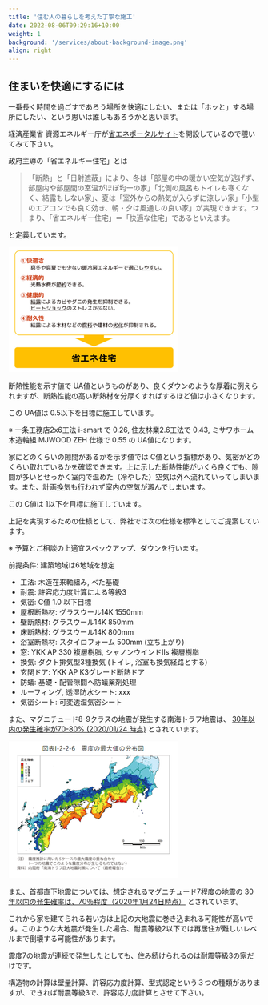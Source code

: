 ```yaml
---
title: '住む人の暮らしを考えた丁寧な施工'
date: 2022-08-06T09:29:16+10:00
weight: 1
background: '/services/about-background-image.png'
align: right
---
```


## 住まいを快適にするには

一番長く時間を過ごすであろう場所を快適にしたい、または「ホッと」する場所にしたい、という思いは誰しもあろうかと思います。

経済産業省 資源エネルギー庁が[省エネポータルサイト](https://www.enecho.meti.go.jp/category/saving_and_new/saving/general/housing/)を開設しているので覗いてみて下さい。

政府主導の「省エネルギー住宅」とは

> 「断熱」と「日射遮蔽」により、冬は「部屋の中の暖かい空気が逃げず、部屋内や部屋間の室温がほぼ均一の家」「北側の風呂もトイレも寒くなく、結露もしない家」、夏は「室外からの熱気が入らずに涼しい家」「小型のエアコンでも良く効き、朝・夕は風通しの良い家」が実現できます。つまり、「省エネルギー住宅」＝「快適な住宅」であるといえます。

と定義しています。

![経済産業省資源エネルギー庁_省エネルギー住宅とは](./enecho.meti.go.jp.01.jpg)

断熱性能を示す値で UA値というものがあり、良くダウンのような厚着に例えられますが、断熱性能の高い断熱材を分厚くすればするほど値は小さくなります。

この UA値は 0.5以下を目標に施工しています。

※ 一条工務店2x6工法 i-smart で 0.26, 住友林業2.6工法で 0.43, ミサワホーム 木造軸組 MJWOOD ZEH 仕様で 0.55 の UA値になります。

家にどのくらいの隙間があるかを示す値では C値という指標があり、気密がどのくらい取れているかを確認できます。上に示した断熱性能がいくら良くても、隙間が多いとせっかく室内で温めた（冷やした）空気は外へ流れていってしまいます。また、計画換気も行われず室内の空気が澱んでしまいます。

この C値は 1以下を目標に施工しています。

上記を実現するための仕様として、弊社では次の仕様を標準としてご提案しています。

※ 予算とご相談の上適宜スペックアップ、ダウンを行います。

前提条件: 建築地域は6地域を想定

- 工法: 木造在来軸組み, べた基礎
- 耐震: 許容応力度計算による等級3
- 気密: C値 1.0 以下目標
- 屋根断熱材: グラスウール14K 1550mm
- 壁断熱材: グラスウール14K 850mm
- 床断熱材: グラスウール14K 800mm
- 浴室断熱材: スタイロフォーム 500mm (立ち上がり)
- 窓: YKK AP 330 複層樹脂, シャノンウインドIIs 複層樹脂
- 換気: ダクト排気型3種換気 (トイレ, 浴室も換気経路とする)
- 玄関ドア: YKK AP K3グレード断熱ドア
- 防蟻: 基礎・配管隙間へ防蟻薬剤処理
- ルーフィング, 透湿防水シート: xxx
- 気密シート: 可変透湿気密シート

また、マグニチュード8-9クラスの地震が発生する南海トラフ地震は、 [30年以内の発生確率が70-80% (2020/01/24 時点)](https://www.mlit.go.jp/hakusyo/mlit/r01/hakusho/r02/html/n1222000.html) とされています。

![図表1-2-2-6 震度の最大値の分布](./nankai-torafu.png)

また、首都直下地震については、想定されるマグニチュード7程度の地震の [30年以内の発生確率は、70％程度（2020年1月24日時点）](https://www.mlit.go.jp/hakusyo/mlit/r01/hakusho/r02/html/n1222000.html) とされています。

これから家を建てられる若い方は上記の大地震に巻き込まれる可能性が高いです。このような大地震が発生した場合、耐震等級2以下では再居住が難しいレベルまで倒壊する可能性があります。

震度7の地震が連続で発生したとしても、住み続けられるのは耐震等級3の家だけです。

構造物の計算は壁量計算、許容応力度計算、型式認定という３つの種類がありますが、できれば耐震等級3で、許容応力度計算とさせて下さい。
